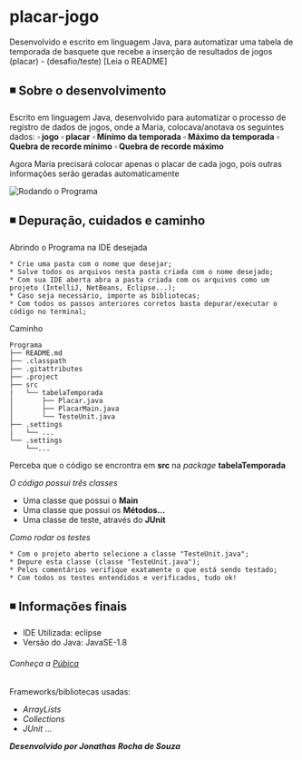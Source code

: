 # placar-jogo
 Desenvolvido e escrito em linguagem Java, para automatizar uma tabela de temporada de basquete que recebe a inserção de resultados de jogos (placar) - (desafio/teste) [Leia o README]

## ◾ Sobre o desenvolvimento

Escrito em linguagem Java, desenvolvido para automatizar o processo de registro de dados de jogos, onde a Maria, colocava/anotava os seguintes dados:
**▫ jogo**
**▫ placar**
**▫ Mínimo da temporada**
**▫ Máximo da temporada**
**▫ Quebra de recorde mínimo**
**▫ Quebra de recorde máximo**

Agora Maria precisará colocar apenas o placar de cada jogo, pois outras informações serão geradas automaticamente

![ Rodando o Programa](https://github.com/jonathasrochadesouza/placar-jogo/blob/master/run_program.gif)

## ◾ Depuração, cuidados e caminho

Abrindo o Programa na IDE desejada
```
* Crie uma pasta com o nome que desejar;
* Salve todos os arquivos nesta pasta criada com o nome desejado;
* Com sua IDE aberta abra a pasta criada com os arquivos como um projeto (IntelliJ, NetBeans, Eclipse...);
* Caso seja necessário, importe as bibliotecas;
* Com todos os passos anteriores corretos basta depurar/executar o código no terminal;
```

Caminho
```
Programa
├── README.md
├── .classpath
├── .gitattributes
├── .project
├── src
|   └── tabelaTemporada
│       ├── Placar.java
│       ├── PlacarMain.java
│       └── TesteUnit.java
├── .settings
|   └── ...
└── .settings
    └──...
```
Perceba que o código se encrontra em **src** na *package* **tabelaTemporada**

*O código possui três classes*
* Uma classe que possui o **Main**
* Uma classe que possui os **Métodos...**
* Uma classe de teste, através do **JUnit**


*Como rodar os testes*
```
* Com o projeto aberto selecione a classe "TesteUnit.java";
* Depure esta classe (classe "TesteUnit.java");
* Pelos comentários verifique exatamente o que está sendo testado;
* Com todos os testes entendidos e verificados, tudo ok!
```
◾ Informações finais
---

* IDE Utilizada: eclipse
* Versão do Java: JavaSE-1.8

###### Conheça a [Púbica](http://www.publica.inf.br/)

Frameworks/bibliotecas usadas:
* *ArrayLists*
* *Collections*
* *JUnit*
...

***Desenvolvido por Jonathas Rocha de Souza***
